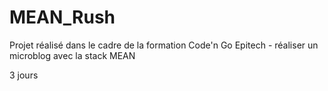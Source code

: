 # MEAN_Rush

Projet réalisé dans le cadre de la formation Code'n Go Epitech - réaliser un microblog avec la stack MEAN

3 jours

